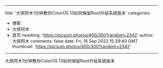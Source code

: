 
---
title: '大侠阿木1分钟教你ColorOS 13如何保留Root升级系统版本'
categories: 
 - 博客
 - 大侠阿木
 - 首页
headimg: 'https://picsum.photos/400/300?random=2342'
author: 大侠阿木
comments: false
date: Fri, 16 Sep 2022 15:39:40 GMT
thumbnail: 'https://picsum.photos/400/300?random=2342'
---

<div>   
大侠阿木1分钟教你ColorOS 13如何保留Root升级系统版本  
</div>
            